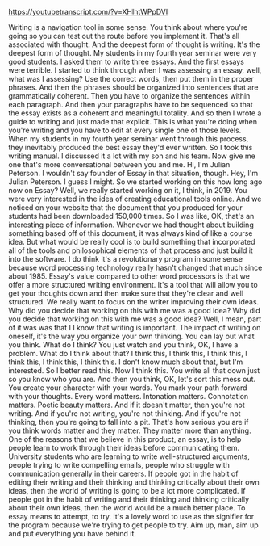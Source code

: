 https://youtubetranscript.com/?v=XHIhtWPpDVI

 Writing is a navigation tool in some sense. You think about where you're going so you can test out the route before you implement it. That's all associated with thought. And the deepest form of thought is writing. It's the deepest form of thought. My students in my fourth year seminar were very good students. I asked them to write three essays. And the first essays were terrible. I started to think through when I was assessing an essay, well, what was I assessing? Use the correct words, then put them in the proper phrases. And then the phrases should be organized into sentences that are grammatically coherent. Then you have to organize the sentences within each paragraph. And then your paragraphs have to be sequenced so that the essay exists as a coherent and meaningful totality. And so then I wrote a guide to writing and just made that explicit. This is what you're doing when you're writing and you have to edit at every single one of those levels. When my students in my fourth year seminar went through this process, they inevitably produced the best essay they'd ever written. So I took this writing manual. I discussed it a lot with my son and his team. Now give me one that's more conversational between you and me. Hi, I'm Julian Peterson. I wouldn't say founder of Essay in that situation, though. Hey, I'm Julian Peterson. I guess I might. So we started working on this how long ago now on Essay? Well, we really started working on it, I think, in 2019. You were very interested in the idea of creating educational tools online. And we noticed on your website that the document that you produced for your students had been downloaded 150,000 times. So I was like, OK, that's an interesting piece of information. Whenever we had thought about building something based off of this document, it was always kind of like a course idea. But what would be really cool is to build something that incorporated all of the tools and philosophical elements of that process and just build it into the software. I do think it's a revolutionary program in some sense because word processing technology really hasn't changed that much since about 1985. Essay's value compared to other word processors is that we offer a more structured writing environment. It's a tool that will allow you to get your thoughts down and then make sure that they're clear and well structured. We really want to focus on the writer improving their own ideas. Why did you decide that working on this with me was a good idea? Why did you decide that working on this with me was a good idea? Well, I mean, part of it was was that I I know that writing is important. The impact of writing on oneself, it's the way you organize your own thinking. You can lay out what you think. What do I think? You just watch and you think, OK, I have a problem. What do I think about that? I think this, I think this, I think this, I think this, I think this, I think this. I don't know much about that, but I'm interested. So I better read this. Now I think this. You write all that down just so you know who you are. And then you think, OK, let's sort this mess out. You create your character with your words. You mark your path forward with your thoughts. Every word matters. Intonation matters. Connotation matters. Poetic beauty matters. And if it doesn't matter, then you're not writing. And if you're not writing, you're not thinking. And if you're not thinking, then you're going to fall into a pit. That's how serious you are if you think words matter and they matter. They matter more than anything. One of the reasons that we believe in this product, an essay, is to help people learn to work through their ideas before communicating them. University students who are learning to write well-structured arguments, people trying to write compelling emails, people who struggle with communication generally in their careers. If people got in the habit of editing their writing and their thinking and thinking critically about their own ideas, then the world of writing is going to be a lot more complicated. If people got in the habit of writing and their thinking and thinking critically about their own ideas, then the world would be a much better place. To essay means to attempt, to try. It's a lovely word to use as the signifier for the program because we're trying to get people to try. Aim up, man, aim up and put everything you have behind it.